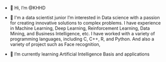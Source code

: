 - 👋 Hi, I’m @KHHD

- 👀  I'm a data scientist junior I’m interested in Data science with a passion for creating innovative solutions to complex problems. I have experience in Machine Learning, Deep Learning, Reinforcement Learning, Data Mining, and Business Intelligence, etc. I have worked with a variety of programming languages, including C, C++, R, and Python. And also a variety of project such as Face recognition, 

- 🌱 I’m currently learning Artificial Intelligence Basis and applications

<!---
KHHD99/KHHD99 is a ✨ special ✨ repository because its `README.md` (this file) appears on your GitHub profile.
You can click the Preview link to take a look at your changes.
--->
